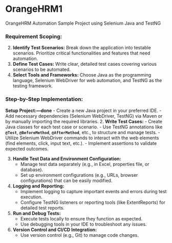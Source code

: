 # OrangeHRM1
OrangeHRM Automation Sample Project  using Selenium Java and TestNG
### **Requirement Scoping:**
2. **Identify Test Scenarios:** Break down the application into testable scenarios. Prioritize critical functionalities and features that need automation.
3. **Define Test Cases:** Write clear, detailed test cases covering various scenarios to be automated.
4. **Select Tools and Frameworks:** Choose Java as the programming language, Selenium WebDriver for web automation, and TestNG as the testing framework.

### **Step-by-Step Implementation:**

**Setup Project:—done**
    - Create a new Java project in your preferred IDE.
    - Add necessary dependencies (Selenium WebDriver, TestNG) via Maven or by manually importing the required libraries.
2. **Write Test Cases:**
    - Create Java classes for each test case or scenario.
    - Use TestNG annotations like **`@Test`**, **`@BeforeMethod`**, **`@AfterMethod`**, etc., to structure and manage tests.
    - Utilize Selenium WebDriver commands to interact with the web elements (find elements, click, input text, etc.).
    - Implement assertions to validate expected outcomes.

3. **Handle Test Data and Environment Configuration:**
    - Manage test data separately (e.g., in Excel, properties file, or database).
    - Set up environment configurations (e.g., URLs, browser configurations) that can be easily modified.
4. **Logging and Reporting:**
    - Implement logging to capture important events and errors during test execution.
    - Configure TestNG listeners or reporting tools (like ExtentReports) for detailed test reports.
5. **Run and Debug Tests:**
    - Execute tests locally to ensure they function as expected.
    - Use debugging tools in your IDE to troubleshoot any issues.
6. **Version Control and CI/CD Integration:**
    - Use version control (e.g., Git) to manage code changes.
